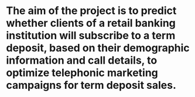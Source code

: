 # The aim of the project is to predict whether clients of a retail banking institution will subscribe to a term deposit, based on their demographic information and call details, to optimize telephonic marketing campaigns for term deposit sales.
